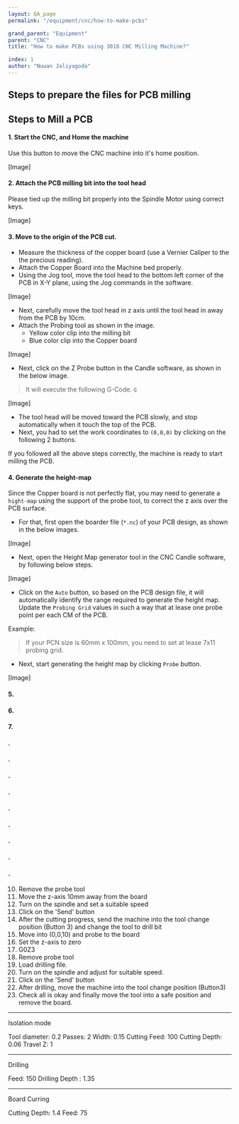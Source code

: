 ```yaml
---
layout: QA_page
permalink: "/equipment/cnc/how-to-make-pcbs"

grand_parent: "Equipment"
parent: "CNC"
title: "How to make PCBs using 3018 CNC Milling Machine?"

index: 1
author: "Nuwan Jaliyagoda"
---
```



## Steps to prepare the files for PCB milling


## Steps to Mill a PCB

#### 1. Start the CNC, and Home the machine

Use this button to move the CNC machine into it's home position. 

[Image]

#### 2. Attach the PCB milling bit into the tool head

Please tied up the milling bit properly into the Spindle Motor using correct keys.

[Image]

#### 3. Move to the origin of the PCB cut.

- Measure the thickness of the copper board (use a Vernier Caliper to the the precious reading).
- Attach the Copper Board into the Machine bed properly. 
- Using the Jog tool, move the tool head to the bottom left corner of the PCB in X-Y plane, using the Jog commands in the software.

[Image]

- Next, carefully move the tool head in z axis until the tool head in away from the PCB by 10cm.
- Attach the Probing tool as shown in the image.
    - Yellow color clip into the milling bit
    - Blue color clip into the Copper board 

[Image]

- Next, click on the Z Probe button in the Candle software, as shown in the below image.  

> It will execute the following G-Code. 
> `G`

[Image]

- The tool head will be moved toward the PCB slowly, and stop automatically when it touch the top of the PCB.
- Next, you had to set the work coordinates to `(0,0,0)` by clicking on the following 2 buttons. 

If you followed all the above steps correctly, the machine is ready to start milling the PCB.

#### 4. Generate the height-map

Since the Copper board is not perfectly flat, you may need to generate a `hight-map` using the support of the probe tool, to correct the z axis over the PCB surface. 

- For that, first open the boarder file (`*.nc`) of your PCB design, as shown in the below images.

[Image]

- Next, open the Height Map generator tool in the CNC Candle software, by following below steps. 

[Image]

- Click on the `Auto` button, so based on the PCB design file, it will automatically identify the range required to generate the height map. Update the `Probing Grid` values in such a way that at lease one probe point per each CM of the PCB.

Example:
> If your PCN size is 60mm x 100mm, you need to set at lease 7x11 probing grid. 

- Next, start generating the height map by clicking `Probe` button.

[Image]




#### 5.

#### 6.

#### 7.

#### .
#### .
#### .
#### .
#### .
#### .
#### .
#### .
#### .


10. Remove the probe tool
11. Move the z-axis 10mm away from the board
12. Turn on the spindle and set a suitable speed
13. Click on the 'Send' button
14. After the cutting progress, send the machine into the tool change position (Button 3) and change the tool to drill bit
15. Move into (0,0,10) and probe to the board
16. Set the z-axis to zero
17. G0Z3
18. Remove probe tool
19. Load drilling file.
20. Turn on the spindle and adjust for suitable speed.
21. Click on the 'Send' button
22. After drilling, move the machine into the tool change position (Button3)
23. Check all is okay and finally move the tool into a safe position and remove the board.



__________________________________________________________
Isolation mode

Tool diameter: 0.2
Passes: 2
Width: 0.15
Cutting Feed: 100
Cutting Depth: 0.06
Travel Z: 1

__________________________________________________________
Drilling

Feed: 150
Drilling Depth 	: 1.35


__________________________________________________________
Board Curring

Cutting Depth: 1.4
Feed: 75



